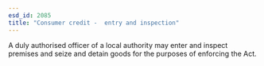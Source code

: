 ```yaml
---
esd_id: 2085
title: "Consumer credit -  entry and inspection"
---
```


A duly authorised officer of a local authority may enter and inspect premises and seize and detain goods for the purposes of enforcing the Act.

